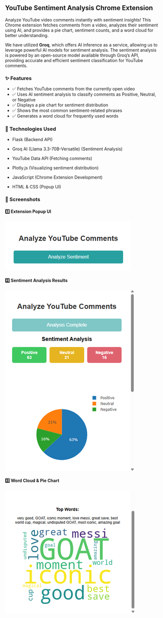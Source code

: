 ## YouTube Sentiment Analysis Chrome Extension

Analyze YouTube video comments instantly with sentiment insights! This Chrome extension fetches comments from a video, analyzes their sentiment using AI, and provides a pie chart, sentiment counts, and a word cloud for better understanding. 

We have utilized **Groq**, which offers AI inference as a service, allowing us to leverage powerful AI models for sentiment analysis. The sentiment analysis is powered by an open-source model available through Groq’s API, providing accurate and efficient sentiment classification for YouTube comments.

### ✨ Features

- ✅ Fetches YouTube comments from the currently open video
- ✅ Uses AI sentiment analysis to classify comments as Positive, Neutral, or Negative
- ✅ Displays a pie chart for sentiment distribution
- ✅ Shows the most common sentiment-related phrases
- ✅ Generates a word cloud for frequently used words

### 🚀 Technologies Used

- Flask (Backend API)

- Groq AI (Llama 3.3-70B-Versatile) (Sentiment Analysis)

- YouTube Data API (Fetching comments)

- Plotly.js (Visualizing sentiment distribution)

- JavaScript (Chrome Extension Development)

- HTML & CSS (Popup UI)

### 📸 Screenshots  

#### **1️⃣ Extension Popup UI**
![Popup UI](screenshots/img1.png)

#### **2️⃣ Sentiment Analysis Results**
![Sentiment Results](screenshots/img2.png)

#### **3️⃣ Word Cloud & Pie Chart**
![Word Cloud & Pie Chart](screenshots/img3.png)
